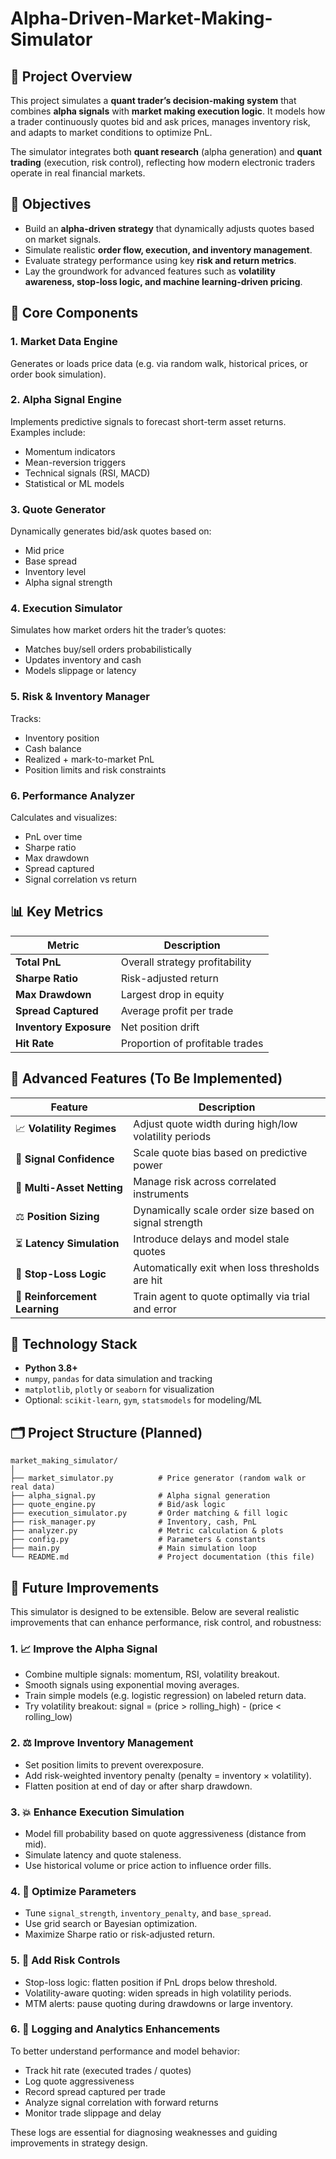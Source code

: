 # Alpha-Driven-Market-Making-Simulator

## 🧠 Project Overview

This project simulates a **quant trader’s decision-making system** that combines **alpha signals** with **market making execution logic**. It models how a trader continuously quotes bid and ask prices, manages inventory risk, and adapts to market conditions to optimize PnL.

The simulator integrates both **quant research** (alpha generation) and **quant trading** (execution, risk control), reflecting how modern electronic traders operate in real financial markets.


## 🎯 Objectives

- Build an **alpha-driven strategy** that dynamically adjusts quotes based on market signals.
- Simulate realistic **order flow, execution, and inventory management**.
- Evaluate strategy performance using key **risk and return metrics**.
- Lay the groundwork for advanced features such as **volatility awareness, stop-loss logic, and machine learning-driven pricing**.



## 🧱 Core Components

### 1. Market Data Engine
Generates or loads price data (e.g. via random walk, historical prices, or order book simulation).

### 2. Alpha Signal Engine
Implements predictive signals to forecast short-term asset returns. Examples include:
- Momentum indicators
- Mean-reversion triggers
- Technical signals (RSI, MACD)
- Statistical or ML models

### 3. Quote Generator
Dynamically generates bid/ask quotes based on:
- Mid price
- Base spread
- Inventory level
- Alpha signal strength

### 4. Execution Simulator
Simulates how market orders hit the trader’s quotes:
- Matches buy/sell orders probabilistically
- Updates inventory and cash
- Models slippage or latency

### 5. Risk & Inventory Manager
Tracks:
- Inventory position
- Cash balance
- Realized + mark-to-market PnL
- Position limits and risk constraints

### 6. Performance Analyzer
Calculates and visualizes:
- PnL over time
- Sharpe ratio
- Max drawdown
- Spread captured
- Signal correlation vs return



## 📊 Key Metrics

| Metric | Description |
|--------|-------------|
| **Total PnL** | Overall strategy profitability |
| **Sharpe Ratio** | Risk-adjusted return |
| **Max Drawdown** | Largest drop in equity |
| **Spread Captured** | Average profit per trade |
| **Inventory Exposure** | Net position drift |
| **Hit Rate** | Proportion of profitable trades |



## 🚀 Advanced Features (To Be Implemented)

| Feature | Description |
|---------|-------------|
| 📈 **Volatility Regimes** | Adjust quote width during high/low volatility periods |
| 🧮 **Signal Confidence** | Scale quote bias based on predictive power |
| 💼 **Multi-Asset Netting** | Manage risk across correlated instruments |
| ⚖️ **Position Sizing** | Dynamically scale order size based on signal strength |
| ⏳ **Latency Simulation** | Introduce delays and model stale quotes |
| 🎯 **Stop-Loss Logic** | Automatically exit when loss thresholds are hit |
| 🤖 **Reinforcement Learning** | Train agent to quote optimally via trial and error |



## 🔧 Technology Stack

- **Python 3.8+**
- `numpy`, `pandas` for data simulation and tracking
- `matplotlib`, `plotly` or `seaborn` for visualization
- Optional: `scikit-learn`, `gym`, `statsmodels` for modeling/ML



## 🗂️ Project Structure (Planned)

```
market_making_simulator/
│
├── market_simulator.py          # Price generator (random walk or real data)
├── alpha_signal.py              # Alpha signal generation
├── quote_engine.py              # Bid/ask logic
├── execution_simulator.py       # Order matching & fill logic
├── risk_manager.py              # Inventory, cash, PnL
├── analyzer.py                  # Metric calculation & plots
├── config.py                    # Parameters & constants
├── main.py                      # Main simulation loop
└── README.md                    # Project documentation (this file)
```

## 🔧 Future Improvements

This simulator is designed to be extensible. Below are several realistic improvements that can enhance performance, risk control, and robustness:

### 1. 📈 Improve the Alpha Signal
- Combine multiple signals: momentum, RSI, volatility breakout.
- Smooth signals using exponential moving averages.
- Train simple models (e.g. logistic regression) on labeled return data.
- Try volatility breakout: signal = (price > rolling_high) - (price < rolling_low)

### 2. ⚖️ Improve Inventory Management
- Set position limits to prevent overexposure.
- Add risk-weighted inventory penalty (penalty = inventory × volatility).
- Flatten position at end of day or after sharp drawdown.

### 3. 💥 Enhance Execution Simulation
- Model fill probability based on quote aggressiveness (distance from mid).
- Simulate latency and quote staleness.
- Use historical volume or price action to influence order fills.

### 4. 🔁 Optimize Parameters
- Tune `signal_strength`, `inventory_penalty`, and `base_spread`.
- Use grid search or Bayesian optimization.
- Maximize Sharpe ratio or risk-adjusted return.

### 5. 🎯 Add Risk Controls
- Stop-loss logic: flatten position if PnL drops below threshold.
- Volatility-aware quoting: widen spreads in high volatility periods.
- MTM alerts: pause quoting during drawdowns or large inventory.

### 6. 📝 Logging and Analytics Enhancements

To better understand performance and model behavior:
- Track hit rate (executed trades / quotes)
- Log quote aggressiveness
- Record spread captured per trade
- Analyze signal correlation with forward returns
- Monitor trade slippage and delay

These logs are essential for diagnosing weaknesses and guiding improvements in strategy design.